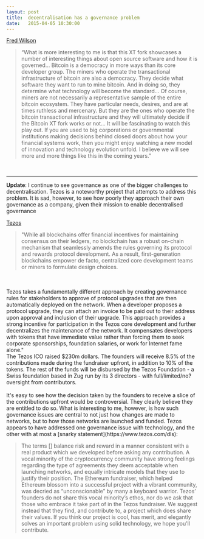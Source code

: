 ```yaml
---
layout: post
title:  decentralisation has a governance problem
date:   2015-04-05 10:30:00
---
```

[Fred Wilson](http://avc.com/2015/08/the-bitcoin-xt-fork/)
>“What is more interesting to me is that this XT fork showcases a number of interesting things about open source software and how it is governed… Bitcoin is a democracy in more ways than its core developer group. The miners who operate the transactional infrastructure of bitcoin are also a democracy. They decide what software they want to run to mine bitcoin. And in doing so, they determine what technology will become the standard… Of course, miners are not necessarily a representative sample of the entire bitcoin ecosystem. They have particular needs, desires, and are at times ruthless and mercenary. But they are the ones who operate the bitcoin transactional infrastructure and they will ultimately decide if the Bitcoin XT fork works or not… It will be fascinating to watch this play out. If you are used to big corporations or governmental institutions making decisions behind closed doors about how your financial systems work, then you might enjoy watching a new model of innovation and technology evolution unfold. I believe we will see more and more things like this in the coming years.”

<br/>

-----------------------
**Update**: I continue to see governance as one of the bigger challenges to decentralisation. Tezos is a noteworthy project that attempts to address this problem. It is sad, however, to see how poorly they approach their own governance as a company, given their mission to enable decentralised governance

[Tezos](https://www.tezos.com/governance)
>"While all blockchains offer financial incentives for maintaining consensus on their ledgers, no blockchain has a robust on-chain mechanism that seamlessly amends the rules governing its protocol and rewards protocol development. As a result, first-generation blockchains empower de facto, centralized core development teams or miners to formulate design choices.
<br/>
<br/>
Tezos takes a fundamentally different approach by creating governance rules for stakeholders to approve of protocol upgrades that are then automatically deployed on the network. When a developer proposes a protocol upgrade, they can attach an invoice to be paid out to their address upon approval and inclusion of their upgrade. This approach provides a strong incentive for participation in the Tezos core development and further decentralizes the maintenance of the network. It compensates developers with tokens that have immediate value rather than forcing them to seek corporate sponsorships, foundation salaries, or work for Internet fame alone."

<br/>
The Tezos ICO raised $230m dollars. The founders will receive 8.5% of the contributions made during the fundraiser upfront, in addition to 10% of the tokens. The rest of the funds will be disbursed by the Tezos Foundation - a Swiss foundation based in Zug run by its 3 directors - with full/limited/no? oversight from contributors.
<br/>
<br/>
It's easy to see how the decision taken by the founders to receive a slice of the contributions upfront would be controversial. They clearly believe they are entitled to do so. What is interesting to me, however, is how such governance issues are central to not just how changes are made to networks, but to how those networks are launched and funded. Tezos appears to have addressed one governance issue with technology, and the other with at most a [snarky statement](https://www.tezos.com/dls):

>The terms [] balance risk and reward in a manner consistent with a real product which we developed before asking any contribution. A vocal minority of the cryptocurrency community have strong feelings regarding the type of agreements they deem acceptable when launching networks, and equally intricate models that they use to justify their position. The Ethereum fundraiser, which helped Ethereum blossom into a successful project with a vibrant community, was decried as “unconscionable” by many a keyboard warrior. Tezos’ founders do not share this vocal minority’s ethos, nor do we ask that those who embrace it take part of in the Tezos fundraiser. We suggest instead that they find, and contribute to, a project which does share their values. If you think our project is cool, has merit, and elegantly solves an important problem using solid technology, we hope you'll contribute.

<br/>
<br/>
